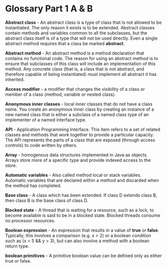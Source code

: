 # Glossary Part 1 A & B

**Abstract class** - An abstract class is a type of class that is not allowed to be instantiated.  The only reason it exists is to be extended.  Abstract classes contain methods and variables common to all the subclasses, but the abstract class itself is of a type that will not be used directly.  Even a single abstract method requires that a class be marked __abstract__.




**Abstract method** - An abstract method is a method declaration that contains no functional code.  The reason for using an abstract method is to ensure that subclasses of this class will include an implementation of this method.  Any concrete class (that is, a class that is not abstract, and therefore capable of being instantiated) must implement all abstract it has inherited.


**Access modifier** - a modifier that changes the visibility of a class or member of a class (method, variable or nested class).


**Anonymous inner classes** - local inner classes that do not have a  class name.  You create an anonymous inner class by creating an instance of a new named class that is either a subclass of a named class type of an implementer of a named interface type.


**API** - Application Programming Interface. This item refers to a set of related classes and methods that work together to provide a particular capacity. The API represents the parts of a class that are exposed (through access controls) to code written by others.


**Array** - homogenous data structures implemented in Java as objects.  Arrays store more of a specific type and provide indexed access to the store.


**Automatic variables** - Also called method local or stack variables.  Automatic variables that are declared within a method and discarded when the method has completed.


**Base class** - A class which has been extended.  If class D extends class B, then class B is the base class of class D.


**Blocked state** - A thread that is waiting for a resource, such as a lock, to become available is said to be in a blocked state.  Blocked threads consume no processor resources.


**Boolean expression** - An expression that results in a value of __true__ or __false__. Typically, this involves a comparison (e.g. x > 2) or a boolean condition such as (x < 5 && y > 3), but can also involve a method with a boolean return type.


**boolean primitives** - A primitive boolean value can be defined only as either true or false.
